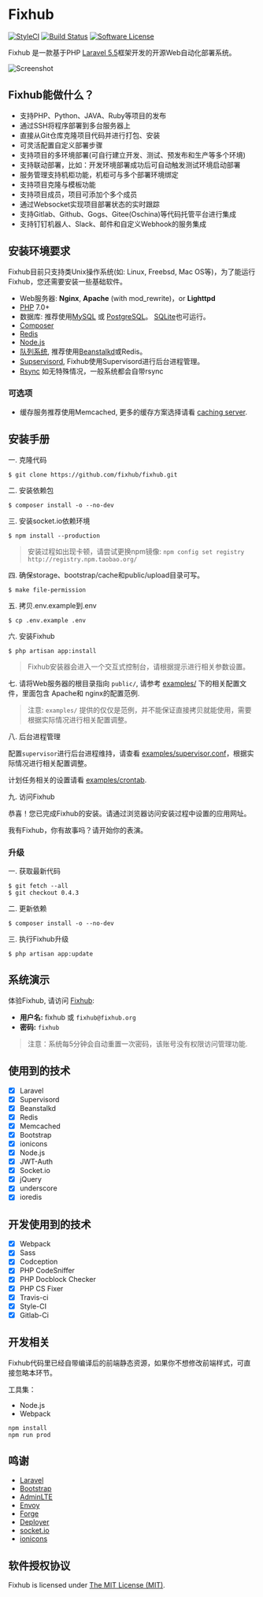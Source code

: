 # Fixhub

[![StyleCI](https://styleci.io/repos/67609292/shield)](https://styleci.io/repos/67609292/)
[![Build Status](https://travis-ci.org/Fixhub/Fixhub.svg?branch=master)](https://travis-ci.org/Fixhub/Fixhub)
[![Software License](https://img.shields.io/badge/license-MIT-brightgreen.svg?style=flat-square)](LICENSE)

Fixhub 是一款基于PHP [Laravel 5.5](http://laravel.com)框架开发的开源Web自动化部署系统。

![Screenshot](http://www.fixhub.org/fixhub.png)

## Fixhub能做什么？

* 支持PHP、Python、JAVA、Ruby等项目的发布
* 通过SSH将程序部署到多台服务器上
* 直接从Git仓库克隆项目代码并进行打包、安装
* 可灵活配置自定义部署步骤
* 支持项目的多环境部署(可自行建立开发、测试、预发布和生产等多个环境)
* 支持联动部署，比如：开发环境部署成功后可自动触发测试环境启动部署
* 服务管理支持机柜功能，机柜可与多个部署环境绑定
* 支持项目克隆与模板功能
* 支持项目成员，项目可添加个多个成员
* 通过Websocket实现项目部署状态的实时跟踪
* 支持Gitlab、Github、Gogs、Gitee(Oschina)等代码托管平台进行集成
* 支持钉钉机器人、Slack、邮件和自定义Webhook的服务集成

## 安装环境要求

Fixhub目前只支持类Unix操作系统(如: Linux, Freebsd, Mac OS等)，为了能运行Fixhub，您还需要安装一些基础软件。

- Web服务器: **Nginx**, **Apache** (with mod_rewrite)，or **Lighttpd**
- [PHP](http://www.php.net) 7.0+
- 数据库: 推荐使用[MySQL](https://www.mysql.com) 或 [PostgreSQL](http://www.postgresql.org)。 [SQLite](https://www.sqlite.org)也可运行。
- [Composer](https://getcomposer.org)
- [Redis](http://redis.io)
- [Node.js](https://nodejs.org/)
- [队列系统](http://laravel.com/docs/5.5/queues), 推荐使用[Beanstalkd](http://kr.github.io/beanstalkd/)或Redis。
- [Supservisord](http://www.supervisord.org/), Fixhub使用Supervisord进行后台进程管理。
- [Rsync](https://rsync.samba.org/) 如无特殊情况，一般系统都会自带rsync

### 可选项

- 缓存服务推荐使用Memcached, 更多的缓存方案选择请看 [caching server](http://laravel.com/docs/5.5/cache).

## 安装手册

一. 克隆代码

```shell
$ git clone https://github.com/fixhub/fixhub.git
```

二. 安装依赖包

```shell
$ composer install -o --no-dev
```

三. 安装socket.io依赖环境

```shell
$ npm install --production
```

> 安装过程如出现卡顿，请尝试更换npm镜像: `npm config set registry http://registry.npm.taobao.org/`

四. 确保storage、bootstrap/cache和public/upload目录可写。

```shell
$ make file-permission
```

五. 拷贝.env.example到.env

```shell
$ cp .env.example .env
```

六. 安装Fixhub

```shell
$ php artisan app:install
```

> Fixhub安装器会进入一个交互式控制台，请根据提示进行相关参数设置。

七. 请将Web服务器的根目录指向 `public/`, 请参考 [examples/](/examples) 下的相关配置文件，里面包含 Apache和 nginx的配置范例.

> 注意: `examples/` 提供的仅仅是范例，并不能保证直接拷贝就能使用，需要根据实际情况进行相关配置调整。

八. 后台进程管理

配置`supervisor`进行后台进程维持，请查看 [examples/supervisor.conf](examples/supervisor.conf)，根据实际情况进行相关配置调整。

计划任务相关的设置请看 [examples/crontab](examples/crontab).

九. 访问Fixhub

恭喜！您已完成Fixhub的安装。请通过浏览器访问安装过程中设置的应用网址。

我有Fixhub，你有故事吗？请开始你的表演。


### 升级

一. 获取最新代码

```shell
$ git fetch --all
$ git checkout 0.4.3
 ```

二. 更新依赖

```shell
$ composer install -o --no-dev
```

三. 执行Fixhub升级

```shell
$ php artisan app:update
```

## 系统演示

体验Fixhub, 请访问 [Fixhub](http://fixhub.org):

- **用户名:** fixhub 或 `fixhub@fixhub.org`
- **密码:** `fixhub`

> 注意：系统每5分钟会自动重置一次密码，该账号没有权限访问管理功能.

## 使用到的技术

- [x] Laravel
- [x] Supervisord
- [x] Beanstalkd
- [x] Redis
- [x] Memcached
- [x] Bootstrap
- [x] ionicons
- [x] Node.js
- [x] JWT-Auth
- [x] Socket.io
- [x] jQuery
- [x] underscore
- [x] ioredis

## 开发使用到的技术

- [x] Webpack
- [x] Sass
- [x] Codception
- [x] PHP CodeSniffer
- [x] PHP Docblock Checker
- [x] PHP CS Fixer
- [x] Travis-ci
- [x] Style-CI
- [x] Gitlab-Ci

## 开发相关

Fixhub代码里已经自带编译后的前端静态资源，如果你不想修改前端样式，可直接忽略本环节。

工具集：

- Node.js
- Webpack

```shell
npm install
npm run prod
```

## 鸣谢

- [Laravel](http://laravel.com)
- [Bootstrap](https://github.com/twbs/bootstrap)
- [AdminLTE](https://github.com/almasaeed2010/AdminLTE)
- [Envoy](https://laravel.com/docs/5.5/envoy)
- [Forge](https://forge.laravel.com/)
- [Deployer](https://github.com/REBELinBLUE/deployer)
- [socket.io](https://github.com/socketio/socket.io)
- [ionicons](http://ionicons.com/)

## 软件授权协议

Fixhub is licensed under [The MIT License (MIT)](LICENSE).
